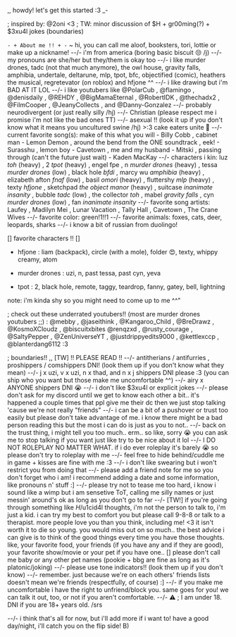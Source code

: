 ,, howdy! let's get this started :3 _-

; inspired by: @2oni <3
; TW: minor discussion of $H + gr00ming(?) + $3xu4l jokes (boundaries)

` - + About me !! + - `
~ hi, you can call me aloof, booksters, tori, lottie or make up a nickname!
--/- i'm from america (boring basic biscuit 😒 /j)
--/- my pronouns are she/her but they/them is okay too
--/- i like murder drones, tadc (not that much anymore), the owl house, gravity falls, amphibia, undertale, deltarune, mlp, tpot, bfc, objectified (comic), heathers the musical, regretevator (on roblox) and hfjone ^^
--/- i like drawing but i'm BAD AT IT LOL
--/- i like youtubers like @PolarCub , @flamingo , @denisdaily , @REHDY , @BigMamaEternal , @RobertIDK , @thechadx2 , @FilmCooper , @JeanyCollects , and @Danny-Gonzalez 
--/- probably neurodivergent (or just really silly /hj)
--/- Christian (please respect me i promise i'm not like the bad ones TT)
--/- asexual !! (look it up if you don't know what it means you uncultured swine /hj) >:3 cake eaters unite 🙌 
--/- current favorite song(s): make of this what you will - Billy Cobb , cabinet man - Lemon Demon , around the bend from the ONE soundtrack , eek! - Surasshu , lemon boy - Cavetown , me and my husband - Mitski , passing through (can't the future just wait) - Kaden MacKay
--/- characters i kin: luz *toh* (heavy) , 2 *tpot* (heavy) , engel fpe , n *murder drones* (heavy) , tessa *murder drones* (low) , black hole *bfdi* , marcy wu *amphibia* (heavy) , elizabeth afton *fnaf* (low) , basil *omori* (heavy) , fluttershy *mlp* (heavy) , texty *hfjone* , sketchpad *the object manor* (heavy) , suitcase *inanimate insanity* , bubble *tadc* (low) , the collector *toh* , mabel *gravity falls* , cyn *murder drones* (low) , fan *inanimate insanity*
--/- favorite song artists: Laufey , Madilyn Mei , Lunar Vacation , Tally Hall , Cavetown , The Crane Wives
--/- favorite color: green!1!!1
--/- favorite animals: foxes, cats, deer, leopards, sharks
--/- i know a bit of russian from duolingo!

[] favorite characters !! []
>
- hfjone : liam (backpack), circle (with a mole), folder 😍, texty, whippy creamy, atom
>
- murder drones : uzi, n, past tessa, past cyn, yeva
>
- tpot : 2, black hole, remote, taggy, teardrop, fanny, gatey, bell, lightning


note: i'm kinda shy so you might need to come up to me ^^"

; check out these underrated youtubers!! (most are murder drones youtubers ;;) : @mebby , @jaseithink , @Kangaroo_Child , @BreDrawz , @KosmoXCloudz , @biscuitxbites @renqzxd , @rusty_courage , @SaltyPepper , @ZenUniverseYT , @justdrippyedits9000 , @kettlexccp , @blanterdang6112 :3

; boundaries!! ,, [TW] !! PLEASE READ !!
--/- antitherians / antifurries , proshippers / comshippers DNI! (look them up if you don't know what they mean)
--/- j x uzi, v x uzi, n x thad, and n x j shippers DNI please :3 (you can ship who you want but those make me uncomfortable ^^)
--/- airy x ANYONE shippers DNI 😭
--/- i don't like $3xu4l or explicit jokes
--/- please don't ask for my discord until we get to know each other a bit.. it's happened a couple times that ppl give me their dc then we just stop talking 'cause we're not really "friends"
--/- i can be a bit of a pushover or trust too easily but please don't take advantage of me. i know there might be a bad person reading this but the most i can do is just as you to not..
--/- back on the trust thing, i might tell you too much.. erm.. so like, sorry 😭 you can ask me to stop talking if you want just like try to be nice about it lol
--/- I DO NOT ROLEPLAY NO MATTER WHAT. if i do ever roleplay it's barely 😭 so please don't try to roleplay with me
--/- feel free to hide behind/cuddle me in game + kisses are fine with me :3
--/- i don't like swearing but i won't restrict you from doing that
--/- please add a friend note for me so you don't forget who i am! i recommend adding a date and some information, like pronouns n' stuff :]
--/- please try not to tease me too hard, i know i sound like a wimp but i am sensetive ToT, calling me silly names or just messin' around's ok as long as you don't go to far
--/- [TW!] if you're going through something like $H/$u1cid4l thoughts, i'm not the person to talk to, i'm just a kid. i can try my best to comfort you but please call 9-8-8 or talk to a  therapist. more people love you than you think, including me! <3 it isn't worth it to die so young. you would miss out on so much.. the best advice i can give is to think of the good things every time you have those thoughts. like, your favorite food, your friends (if you have any and if they are good), your favorite show/movie or your pet if you have one.. []
please don't call me baby or any other pet names (pookie + bbg are fine as long as it's platonic/joking)
--/- please use tone indicators!! (look them up if you don't know)
--/- remember. just because we're on each others' friends lists doesn't mean we're friends (respectfully, of course) :]
--/- if you make me uncomfortable i have the right to unfriend/block you. same goes for you! we can talk it out, too, or not if you aren't comfortable.
--/- ⚠️ ; I am under 18. DNI if you are 18+ years old. /srs

--/- i think that's all for now, but i'll add more if i want to! have a good day/night, i'll catch you on the flip side! B)

<!---
2al00f/2al00f is a ✨ special ✨ repository because its `README.md` (this file) appears on your GitHub profile.
You can click the Preview link to take a look at your changes.
--->

